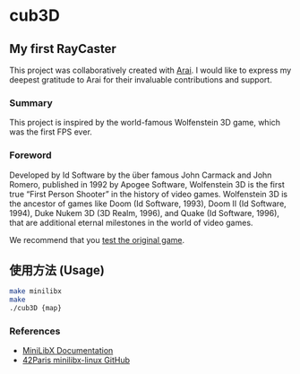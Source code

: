 # cub3D

## My first RayCaster 

This project was collaboratively created with [Arai](https://github.com/MasaDevs/). I would like to express my deepest gratitude to Arai for their invaluable contributions and support.

### Summary
This project is inspired by the world-famous Wolfenstein 3D game, which was the first FPS ever.

### Foreword
Developed by Id Software by the über famous John Carmack and John Romero, published in 1992 by Apogee Software, Wolfenstein 3D is the first true “First Person Shooter” in the history of video games. Wolfenstein 3D is the ancestor of games like Doom (Id Software, 1993), Doom II (Id Software, 1994), Duke Nukem 3D (3D Realm, 1996), and Quake (Id Software, 1996), that are additional eternal milestones in the world of video games.

We recommend that you [test the original game](http://users.atw.hu/wolf3d/).

## 使用方法 (Usage)

```bash
make minilibx
make
./cub3D {map}
```

### References
- [MiniLibX Documentation](https://harm-smits.github.io/42docs/libs/minilibx)
- [42Paris minilibx-linux GitHub](https://github.com/42Paris/minilibx-linux)
